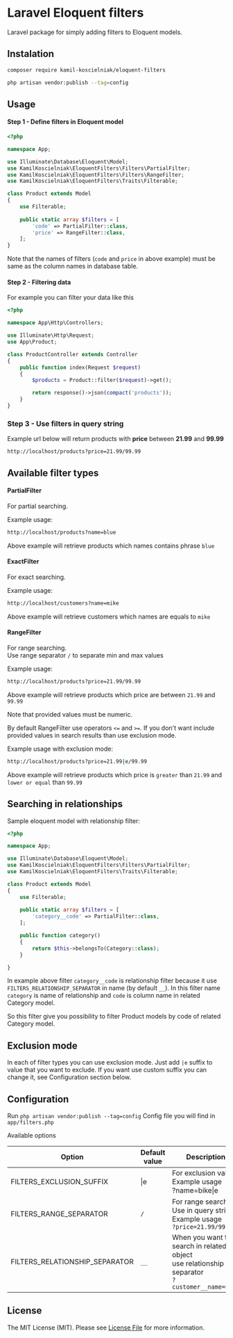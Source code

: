 # Laravel Eloquent filters

Laravel package for simply adding filters to Eloquent models.
  
## Instalation

```bash
composer require kamil-koscielniak/eloquent-filters
```

```bash
php artisan vendor:publish --tag=config
```

## Usage

#### Step 1 - Define filters in Eloquent model
```php
<?php

namespace App;

use Illuminate\Database\Eloquent\Model;
use KamilKoscielniak\EloquentFilters\Filters\PartialFilter;
use KamilKoscielniak\EloquentFilters\Filters\RangeFilter;
use KamilKoscielniak\EloquentFilters\Traits\Filterable;

class Product extends Model
{
    use Filterable;
    
    public static array $filters = [
        'code' => PartialFilter::class,
        'price' => RangeFilter::class,
    ];
}
```

Note that the names of filters (`code` and `price` in above example) must be same as the column names in database table.

#### Step 2 - Filtering data

For example you can filter your data like this

```php
<?php

namespace App\Http\Controllers;

use Illuminate\Http\Request;
use App\Product;

class ProductController extends Controller
{
    public function index(Request $request)
    {
        $products = Product::filter($request)->get();

        return response()->json(compact('products'));
    }
}
```

### Step 3 - Use filters in query string

Example url below will return products with **price** between **21.99** and **99.99**
````
http://localhost/products?price=21.99/99.99
````

## Available filter types

#### PartialFilter

For partial searching.

Example usage:
```bash
http://localhost/products?name=blue
```
Above example will retrieve products which names contains phrase `blue`

#### ExactFilter

For exact searching.

Example usage:
```bash
http://localhost/customers?name=mike
```
Above example will retrieve customers which names are equals to `mike` 

#### RangeFilter

For range searching.
<br/>Use range separator `/` to separate min and max values

Example usage:
```bash
http://localhost/products?price=21.99/99.99
```
Above example will retrieve products which price are between `21.99` and `99.99`

Note that provided values must be numeric. 

By default RangeFilter use operators `<=` and `>=`.
If you don't want include provided values in search results than use exclusion mode.

Example usage with exclusion mode:
```bash
http://localhost/products?price=21.99|e/99.99
```

Above example will retrieve products which price is `greater` than `21.99` and `lower or equal` than `99.99`

## Searching in relationships

Sample eloquent model with relationship filter:

```php
<?php

namespace App;

use Illuminate\Database\Eloquent\Model;
use KamilKoscielniak\EloquentFilters\Filters\PartialFilter;
use KamilKoscielniak\EloquentFilters\Traits\Filterable;

class Product extends Model
{
    use Filterable;
    
    public static array $filters = [
        'category__code' => PartialFilter::class,
    ];

    public function category()
    {
        return $this->belongsTo(Category::class);
    }

}
```

In example above filter `category__code` is relationship filter because it use `FILTERS_RELATIONSHIP_SEPARATOR`
in name (by default `__`). In this filter name `category` is name of relationship and `code` is column name in related Category model.

So this filter give you possibility to filter Product models by code of related Category model.

## Exclusion mode

In each of filter types you can use exclusion mode. Just add `|e` suffix to value that you want to exclude.
If you want use custom suffix you can change it, see Configuration section below. 

## Configuration

Run `php artisan vendor:publish --tag=config`
Config file you will find in `app/filters.php`

Available options

| Option                         | Default value | Description                                                                                       |
|--------------------------------|---------------|---------------------------------------------------------------------------------------------------|
| FILTERS_EXCLUSION_SUFFIX       |     &#124;e   | For exclusion value. Example usage<br> ?name=bike&#124;e                                          |
| FILTERS_RANGE_SEPARATOR        |      `/`      | For range searching. Use in query string. <br>Example usage<br>`?price=21.99/99.99`               |
| FILTERS_RELATIONSHIP_SEPARATOR |      `__`     | When you want to search in related object<br>use relationship separator<br>`?customer__name=mike` |

## License

The MIT License (MIT). Please see [License File](LICENSE.md) for more information.
